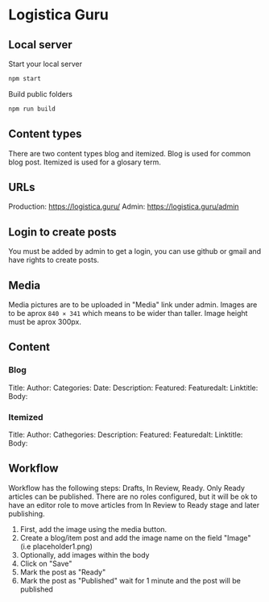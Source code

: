# Logistica Guru

## Local server
Start your local server
```bash
npm start
```

Build public folders
```bash
npm run build
```

## Content types
There are two content types blog and itemized.
Blog is used for common blog post.
Itemized is used for a glosary term.

## URLs
Production: https://logistica.guru/
Admin: https://logistica.guru/admin

## Login to create posts
You must be added by admin to get a login, you can use github or gmail and have rights to create posts.

## Media
Media pictures are to be uploaded in "Media" link under admin.
Images are to be aprox `840 × 341` which means to be wider than taller.
Image height must be aprox 300px.

## Content
### Blog
Title:
Author:
Categories:
Date:
Description:
Featured:
Featuredalt:
Linktitle:
Body:

### Itemized
Title:
Author:
Cathegories:
Description:
Featured:
Featuredalt:
Linktitle:
Body:

## Workflow
Workflow has the following steps: Drafts, In Review, Ready.
Only Ready articles can be published.
There are no roles configured, but it will be ok to have an editor role to move articles from In Review to Ready stage and later publishing.

1. First, add the image using the media button.
2. Create a blog/item post and add the image name on the field "Image" (i.e placeholder1.png)
3. Optionally, add images within the body
4. Click on "Save"
5. Mark the post as "Ready"
6. Mark the post as "Published" wait for 1 minute and the post will be published
